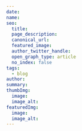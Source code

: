 ```yaml
---
date:
name:
seo:
  title:
  page_description:
  canonical_url:
  featured_image:
  author_twitter_handle:
  open_graph_type: article
  no_index: false
tags:
  - blog
author:
summary:
thumbImg:
  image:
  image_alt:
featuredImg:
  image:
  image_alt:
---
```

